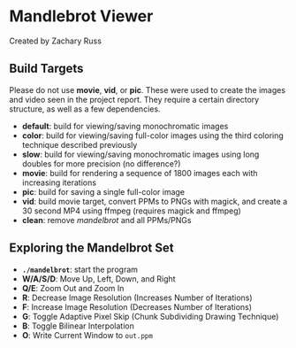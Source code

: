 # Mandlebrot Viewer #

Created by Zachary Russ

## Build Targets

Please do not use **movie**, **vid**, or **pic**. These were used to create the images and video seen in the project report. They require a certain directory structure, as well as a few dependencies.

- **default**: build for viewing/saving monochromatic images
- **color**: build for viewing/saving full-color images using the third coloring technique described previously
- **slow**: build for viewing/saving monochromatic images using long doubles for more precision (no difference?)
- **movie**: build for rendering a sequence of 1800 images each with increasing iterations
- **pic**: build for saving a single full-color image
- **vid**: build movie target, convert PPMs to PNGs with magick, and create a 30 second MP4 using ffmpeg (requires magick and ffmpeg)
- **clean**: remove *mandelbrot* and all PPMs/PNGs

## Exploring the Mandelbrot Set

- **`./mandelbrot`**: start the program
- **W/A/S/D**: Move Up, Left, Down, and Right
- **Q/E**: Zoom Out and Zoom In
- **R**: Decrease Image Resolution (Increases Number of Iterations)
- **F**: Increase Image Resolution (Decreases Number of Iterations)
- **G**: Toggle Adaptive Pixel Skip (Chunk Subdividing Drawing Technique)
- **B**: Toggle Bilinear Interpolation
- **O**: Write Current Window to `out.ppm`
